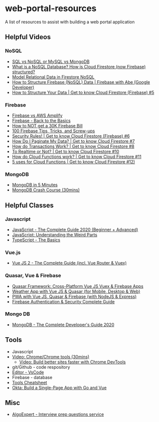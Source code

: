 # web-portal-resources
A list of resources to assist with building a web portal application

## Helpful Videos


### NoSQL
  * [SQL vs NoSQL or MySQL vs MongoDB](https://www.youtube.com/watch?v=ZS_kXvOeQ5Y&t=62s)
  * [What is a NoSQL Database? How is Cloud Firestore (now Firebase) structured?](https://www.youtube.com/watch?v=v_hR4K4auoQ)
  * [Model Relational Data in Firestore NoSQL](https://www.youtube.com/watch?v=jm66TSlVtcc)
  * [How to Structure Firebase (NoSQL) Data | Firebase with Abe (Google Developer)](https://www.youtube.com/watch?v=wEcXYxjGN9o)
  * [How to Structure Your Data | Get to know Cloud Firestore (Firebase) #5](https://www.youtube.com/watch?v=haMOUb3KVSo)

### Firebase
  * [Firebase vs AWS Amplify](https://www.youtube.com/watch?v=ucmbO2lWC2A)
  * [Firebase - Back to the Basics](https://www.youtube.com/watch?v=q5J5ho7YUhA)
  * [How to NOT get a 30K Firebase Bill](https://www.youtube.com/watch?v=Lb-Pnytoi-8&t=285s)
  * [100 Firebase Tips, Tricks, and Screw-ups](https://www.youtube.com/watch?v=iWEgpdVSZyg)
  * [Security Rules! | Get to know Cloud Firestore (Firebase) #6](https://www.youtube.com/watch?v=eW5MdE3ZcAw)
  * [How Do I Paginate My Data? | Get to know Cloud Firestore #7](https://www.youtube.com/watch?v=poqTHxtDXwU&list=PLl-K7zZEsYLluG5MCVEzXAQ7ACZBCuZgZ&index=7)
  * [How do Transactions Work? | Get to know Cloud Firestore #8](https://www.youtube.com/watch?v=dOVSr0OsAoU&list=WL&index=7&t=0s)
  * [To Realtime or Not? | Get to know Cloud Firestore #10](https://www.youtube.com/watch?v=3aoxOtMM2rc&list=PLl-K7zZEsYLluG5MCVEzXAQ7ACZBCuZgZ&index=10)
  * [How do Cloud Functions work? | Get to know Cloud Firestore #11](https://www.youtube.com/watch?v=rERRuBjxJ80&list=WL&index=3&t=37s)
  * [5 uses for Cloud Functions | Get to know Cloud Firestore #12)](https://www.youtube.com/watch?v=77XmRDtOL7c&list=WL&index=2&t=25s)
  
### MongoDB
  * [MongoDB in 5 Minutes](https://www.youtube.com/watch?v=EE8ZTQxa0AM)
  * [MongoDB Crash Course (30mins)](https://www.youtube.com/watch?v=-56x56UppqQ)


## Helpful Classes

### Javascript
 * [JavaScript - The Complete Guide 2020 (Beginner + Advanced)](https://www.udemy.com/course/javascript-the-complete-guide-2020-beginner-advanced)
 * [JavaScript: Understanding the Weird Parts](https://www.udemy.com/course/understand-javascript/)
 * [TypeScript - The Basics](https://www.youtube.com/watch?v=ahCwqrYpIuM)
 
### Vue.js
 * [Vue JS 2 - The Complete Guide (incl. Vue Router & Vuex)](udemy.com/course/vuejs-2-the-complete-guide)

### Quasar, Vue & Firebase
  * [Quasar Framework: Cross-Platform Vue JS Vuex & Firebase Apps](https://www.udemy.com/course/quasarframework/)
  * [Weather App with Vue JS & Quasar (for Mobile, Desktop & Web)](https://www.udemy.com/course/weather-app-vue-js-quasar/)
  * [PWA with Vue JS, Quasar & Firebase (with NodeJS & Express)](https://www.udemy.com/course/pwa-with-vuejs-quasar-firebase/)
  * [Firebase Authentication & Security Complete Guide](https://www.udemy.com/course/firebase-authentication/)
  
### Mongo DB
  * [MongoDB - The Complete Developer's Guide 2020](https://www.udemy.com/course/mongodb-the-complete-developers-guide/) 
  
## Tools
 * Javascript
 * [Video: Chrome/Chrome tools (30mins)](https://www.youtube.com/watch?v=x4q86IjJFag&feature=emb_rel_pause)
   * [Video: Build better sites faster with Chrome DevTools](https://www.youtube.com/watch?v=VYyQv0CSZOE&feature=youtu.be)
 * git/Github - code respository
 * [Editor - VsCode](https://code.visualstudio.com/)
 * Firebase - database
 * [Tools Cheatsheet](tools-cheatsheet.md)
 * [Okta: Build a Single-Page App with Go and Vue](https://developer.okta.com/blog/2018/10/23/build-a-single-page-app-with-go-and-vue)
  
## Misc
  * [AlgoExpert - Interview prep questions service](https://www.algoexpert.io/product)
  
